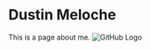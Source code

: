 # Dustin Meloche
This is a page about me. 
![GitHub Logo](http://i.telegraph.co.uk/multimedia/archive/02701/kim_2701423b.jpg)
